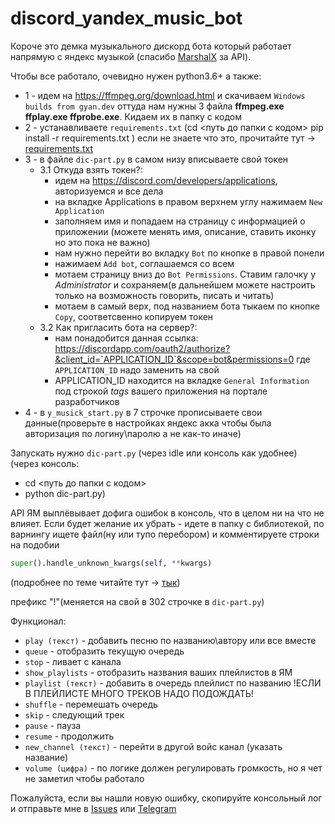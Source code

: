 # discord_yandex_music_bot

Короче это демка музыкального дискорд бота который работает напрямую с яндекс музыкой (спасибо [MarshalX](https://github.com/MarshalX) за API).


Чтобы все работало, очевидно нужен python3.6+ а также:

- 1 - идем на https://ffmpeg.org/download.html и скачиваем `Windows builds from gyan.dev`
оттуда нам нужны 3 файла __ffmpeg.exe ffplay.exe ffprobe.exe__. Кидаем их в папку с кодом
- 2 - устанавливаете `requirements.txt` (cd <путь до папки с кодом> <Enter> pip install -r requirements.txt <Enter>) если не знаете что это, прочитайте тут -> [requirements.txt](https://semakin.dev/2020/04/requirements_txt/)
- 3 - в файле `dic-part.py` в самом низу вписываете свой токен
    - 3.1 Откуда взять токен?:
      - идем на https://discord.com/developers/applications, авторизуемся и все дела
      - на вкладке Applications в правом верхнем углу нажимаем `New Application`
      - заполняем имя и попадаем на страницу с информацией о приложении (можете менять имя, описание, ставить иконку но это пока не важно)
      - нам нужно перейти во вкладку `Bot` по кнопке в правой понели
      - нажимаем `Add bot`, соглашаемся со всем
      - мотаем страницу вниз до `Bot Permissions`. Ставим галочку у _Administrator_ и сохраняем(в дальнейшем можете настроить только на возможность говорить, писать и читать)
      - мотаем в самый верх, под названием бота тыкаем по кнопке `Copy`, соответсвенно копируем токен
    - 3.2 Как пригласить бота на сервер?:
      - нам понадобится данная ссылка: https://discordapp.com/oauth2/authorize?&client_id=`APPLICATION_ID`&scope=bot&permissions=0 где `APPLICATION_ID` надо заменить на свой
      - APPLICATION_ID находится на вкладке `General Information` под строкой _tags_ вашего приложения на портале разработчиков
- 4 - в `y_musick_start.py` в 7 строчке прописываете свои данные(проверьте в настройках яндекс акка чтобы была авторизация по логину\паролю а не как-то иначе)

Запускать нужно `dic-part.py` (через idle или консоль как удобнее)
(через консоль:
- cd <путь до папки с кодом>
- python dic-part.py)


API ЯМ выплёвывает дофига ошибок в консоль, что в целом ни на что не влияет. Если будет желание их убрать - идете в папку с библиотекой,
по варнингу ищете файл(ну или тупо перебором) и комментируете строки на подобии
```python
super().handle_unknown_kwargs(self, **kwargs)
```
(подробнее по теме читайте тут -> [тык](https://docs.python.org/2/library/warnings.html#temporary-suppressing-warnings))


префикс "!"(меняется на свой в 302 строчке в `dic-part.py`)

Функционал:

-  `play (текст)` - добавить песню по названию\автору или все вместе
-  `queue` - отобразить текущую очередь
-  `stop` - ливает с канала 
-  `show_playlists` - отобразить названия ваших плейлистов в ЯМ 
-  `playlist (текст)` - добавить в очередь плейлист по названию !ЕСЛИ В ПЛЕЙЛИСТЕ МНОГО ТРЕКОВ НАДО ПОДОЖДАТЬ! 
-  `shuffle` - перемешать очередь  
-  `skip` - следующий трек 
-  `pause` - пауза  
-  `resume` - продолжить 
-  `new_channel (текст)` - перейти в другой войс канал (указать название)  
-  `volume (цифра)` - по логике должен регулировать громкость, но я чет не заметил чтобы работало
  
  
Пожалуйста, если вы нашли новую ошибку, скопируйте консольный лог и отправьте мне в [Issues](https://github.com/senaKash/discord_yandex_music_bot/issues)
или [Telegram](https://t.me/MikuON)



